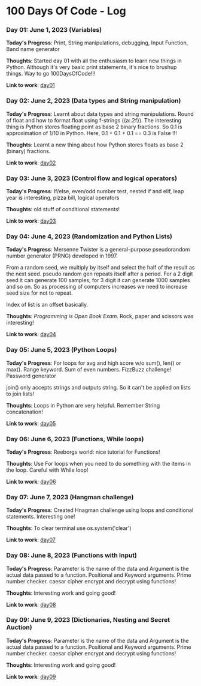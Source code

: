 # 100 Days Of Code - Log

### Day 01: June 1, 2023 (Variables)

**Today's Progress**: Print, String manipulations, debugging, Input 
Function, Band name generator

**Thoughts**: Started day 01 with all the enthusiasm to learn new things in 
Python. Although it's very basic print statements, it's nice to brushup things.
Way to go 100DaysOfCode!!!

**Link to work**: [day01](day01/main.py)

### Day 02: June 2, 2023 (Data types and String manipulation)

**Today's Progress**: Learnt about data types and string manipulations. 
Round of float and how to format float using f-strings ({a:.2f}). The 
interesting thing is Python stores floating point as base 2 binary fractions.
So 0.1 is approximation of 1/10 in Python.
Here, 0.1 + 0.1 + 0.1 == 0.3 is False !!!

**Thoughts**: Learnt a new thing about how Python stores floats as base 2 
(binary) fractions.

**Link to work**: [day02](day02/main.py)

### Day 03: June 3, 2023 (Control flow and logical operators)

**Today's Progress**: If/else, even/odd number test, nested if and elif, 
leap year is interesting, pizza bill, logical operators

**Thoughts**: old stuff of conditional statements!

**Link to work**: [day03](day03/main.py)

### Day 04: June 4, 2023 (Randomization and Python Lists)

**Today's Progress**: Mersenne Twister is a general-purpose pseudorandom 
number generator (PRNG) developed in 1997. 

From a random seed, we multiply by itself and select the half of the result 
as the next seed. pseudo random gen repeats itself after a period. For a 2 
digit seed it can generate 100 samples, for 3 digit it can generate 1000 
samples and so on. So as processing of computers increases we need to 
increase seed size for not to repeat.

Index of list is an offset basically.

**Thoughts**: *Programming is Open Book Exam*. Rock, paper and scissors was 
interesting!

**Link to work**: [day04](day04/main.py)

### Day 05: June 5, 2023 (Python Loops)

**Today's Progress**: For loops for avg and high score w/o sum(), len() or max(). Range keyword. Sum of even numbers. FizzBuzz challenge! Password generator

join() only accepts strings and outputs string. So it can't be applied on lists to join lists! 

**Thoughts**: Loops in Python are very helpful. Remember String concatenation!

**Link to work**: [day05](day05/main.py)

### Day 06: June 6, 2023 (Functions, While loops)

**Today's Progress**: Reeborgs world: nice tutorial for Functions! 


**Thoughts**: Use For loops when you need to do something with the items in the loop. Careful with While loop!

**Link to work**: [day06](day06/main.py)

### Day 07: June 7, 2023 (Hangman challenge)

**Today's Progress**: Created Hnagman challenge using loops and conditional 
statements. Interesting one!

**Thoughts**: To clear terminal use os.system('clear')

**Link to work**: [day07](day07/main.py)

### Day 08: June 8, 2023 (Functions with Input)

**Today's Progress**: Parameter is the name of the data and Argument is the 
actual data passed to a function. Positional and Keyword arguments. Prime 
number checker. caesar cipher encrypt and decrypt using functions!

**Thoughts**: Interesting work and going good!

**Link to work**: [day08](day08/main.py)


### Day 09: June 9, 2023 (Dictionaries, Nesting and Secret Auction)

**Today's Progress**: Parameter is the name of the data and Argument is the 
actual data passed to a function. Positional and Keyword arguments. Prime 
number checker. caesar cipher encrypt and decrypt using functions!

**Thoughts**: Interesting work and going good!

**Link to work**: [day09](day09/main.py)